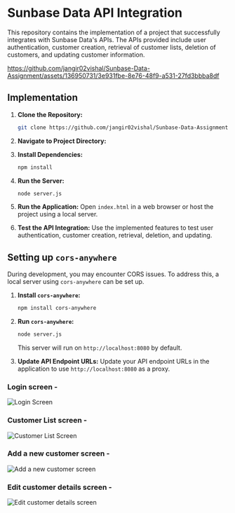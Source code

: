 # Sunbase Data API Integration
This repository contains the implementation of a project that successfully integrates with Sunbase Data's APIs. The APIs provided include user authentication, customer creation, retrieval of customer lists, deletion of customers, and updating customer information.

https://github.com/jangir02vishal/Sunbase-Data-Assignment/assets/136950731/3e931fbe-8e76-48f9-a531-27fd3bbba8df

## Implementation

1. **Clone the Repository:**
   ```bash
   git clone https://github.com/jangir02vishal/Sunbase-Data-Assignment.git
   ```

2. **Navigate to Project Directory:**

3. **Install Dependencies:**
   ```bash
   npm install
   ```

4. **Run the Server:**
   ```bash
   node server.js
   ```

5. **Run the Application:**
   Open `index.html` in a web browser or host the project using a local server.

6. **Test the API Integration:**
   Use the implemented features to test user authentication, customer creation, retrieval, deletion, and updating.

## Setting up `cors-anywhere`

During development, you may encounter CORS issues. To address this, a local server using `cors-anywhere` can be set up.

1. **Install `cors-anywhere`:**
   ```bash
   npm install cors-anywhere
   ```

2. **Run `cors-anywhere`:**
   ```bash
   node server.js
   ```

   This server will run on `http://localhost:8080` by default.

3. **Update API Endpoint URLs:**
   Update your API endpoint URLs in the application to use `http://localhost:8080` as a proxy.

### Login screen - ###
![Login Screen](https://github.com/jangir02vishal/Sunbase-Data-Assignment/assets/136950731/647e38bf-0049-43f9-824e-cb61b14b27f3)

### Customer List screen - ###
![Customer List Screen](https://github.com/jangir02vishal/Sunbase-Data-Assignment/assets/136950731/b2c99e24-2132-4e5c-913d-5a5f3c7dc110)

### Add a new customer screen - ###
![Add a new customer screen](https://github.com/jangir02vishal/Sunbase-Data-Assignment/assets/136950731/ae3f906f-2c60-4cfb-8d7b-b2cc9ca194cb)

### Edit customer details screen - ###
![Edit customer details screen](https://github.com/jangir02vishal/Sunbase-Data-Assignment/assets/136950731/a30f0e03-4c08-4686-9dc6-c948ae8f6d28)
